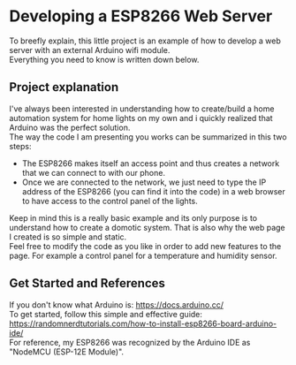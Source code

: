 # Developing a ESP8266 Web Server

To breefly explain, this little project is an example of how to develop a web server with an external Arduino wifi module. <br />
Everything you need to know is written down below.

## Project explanation

I've always been interested in understanding how to create/build a home automation system for home lights on my own and i quickly realized that Arduino was the perfect solution. <br />
The way the code I am presenting you works can be summarized in this two steps: <br />
* The ESP8266 makes itself an access point and thus creates a network that we can connect to with our phone. <br />
* Once we are connected to the network, we just need to type the IP address of the ESP8266 (you can find it into the code) in a web browser to have access to the control panel of the lights. <br />

Keep in mind this is a really basic example and its only purpose is to understand how to create a domotic system. That is also why the web page I created is so simple and static. <br />
Feel free to modify the code as you like in order to add new features to the page. For example a control panel for a temperature and humidity sensor. <br />

## Get Started and References

If you don't know what Arduino is: https://docs.arduino.cc/ <br />
To get started, follow this simple and effective guide: https://randomnerdtutorials.com/how-to-install-esp8266-board-arduino-ide/ <br />
For reference, my ESP8266 was recognized by the Arduino IDE as "NodeMCU (ESP-12E Module)".